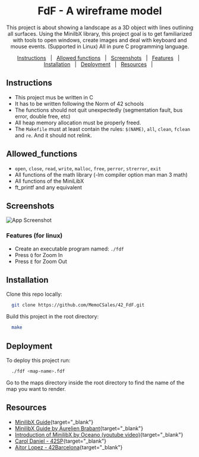 
<h1 align="center">FdF - A wireframe model</h1>

<p align="center">This project is about showing a landscape as a 3D object with lines outlining all surfaces.
Using the MinilbX library, this project goal is to get familiarized with tools to open windows, create images and deal with keyboard and mouse events. (Supported in Linux)
All in pure C programming language.  </p>

<p align="center">
  <a href="#Instructions">Instructions</a> &#xa0; | &#xa0;
  <a href="#Allowed_functions">Allowed functions</a> &#xa0; | &#xa0;
  <a href="#Screenshots">Screenshots</a> &#xa0; | &#xa0;
  <a href="#Features">Features</a> &#xa0; | &#xa0;
  <a href="#Installation">Installation</a> &#xa0; | &#xa0;
  <a href="#Deployment">Deployment</a> &#xa0; | &#xa0;
  <a href="#Resources">Resources</a> &#xa0; | &#xa0;
</p>

## Instructions


- This project mus be written in C
- It has to be written following the Norm of 42 schools
- The functions should not quit unexpectedly (segmentation fault, bus error, double free, etc)
- All heap memory allocation must be properly freed.
- The `Makefile` must at least contain the rules: `$(NAME)`, `all`, `clean`, `fclean` and `re`. And it should not relink.

## Allowed_functions

- `open`, `close`, `read`, `write`, `malloc`, `free`, `perror`, `strerror`, `exit`
- All functions of the math library (-lm compiler option man man 3 math)
- All functions of the MiniLibX
- ft_printf and any equivalent

## Screenshots

![App Screenshot](https://via.placeholder.com/468x300?text=App+Screenshot+Here)


### Features (for linux)

- Create an executable program named: `./fdf`
- Press `Q` for Zoom In
- Press `E` for Zoom Out


## Installation

Clone this repo locally:

```bash
  git clone https://github.com/MemoCSales/42_FdF.git
```
Build this project in the root directory:

```bash
  make
```
    
## Deployment

To deploy this project run:

```bash
  ./fdf <map-name>.fdf
```
Go to the maps directory inside the root directory to find the name of the map you want to render.

## Resources

- [MinilibX Guide](https://harm-smits.github.io/42docs/libs/minilibx/introduction.html){target="_blank"}
- [MinilibX Guide by Aurelien Brabant](https://aurelienbrabant.fr/blog/pixel-drawing-with-the-minilibx){target="_blank"}
- [Introduction of MinilibX by Oceano (youtube video)](https://www.youtube.com/watch?v=bYS93r6U0zg){target="_blank"}
- [Carol Daniel - 42SP](https://github.com/caroldaniel/42sp-cursus-fdf/blob/master/README.md){target="_blank"}
- [Aitor Lopez - 42Barcelona](https://github.com/ailopez-o/42Barcelona-FdF/tree/main){target="_blank"}

